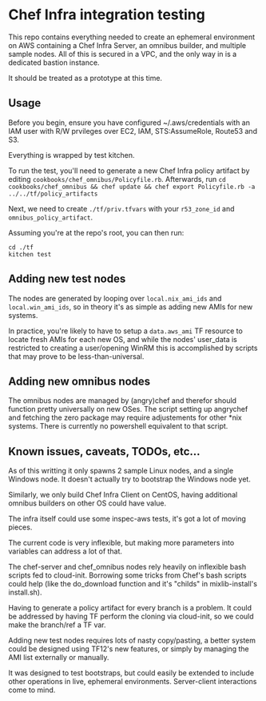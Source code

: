 # Chef Infra integration testing

This repo contains everything needed to create an ephemeral environment on AWS containing a Chef Infra Server, an omnibus builder, and multiple sample nodes. All of this is secured in a VPC, and the only way in is a dedicated bastion instance.

It should be treated as a prototype at this time.

## Usage

Before you begin, ensure you have configured ~/.aws/credentials with an IAM user with R/W prvileges over EC2, IAM, STS:AssumeRole, Route53 and S3.

Everything is wrapped by test kitchen.

To run the test, you'll need to generate a new Chef Infra policy artifact by editing `cookbooks/chef_omnibus/Policyfile.rb`. Afterwards, run `cd cookbooks/chef_omnibus && chef update && chef export Policyfile.rb -a ../../tf/policy_artifacts`

Next, we need to create `./tf/priv.tfvars` with your `r53_zone_id` and `omnibus_policy_artifact`.

Assuming you're at the repo's root, you can then run:

```shell
cd ./tf
kitchen test
```

## Adding new test nodes

The nodes are generated by looping over `local.nix_ami_ids` and `local.win_ami_ids`, so in theory it's as simple as adding new AMIs for new systems.

In practice, you're likely to have to setup a `data.aws_ami` TF resource to locate fresh AMIs for each new OS, and while the nodes' user\_data is restricted to creating a user/opening WinRM this is accomplished by scripts that may prove to be less-than-universal.

## Adding new omnibus nodes

The omnibus nodes are managed by (angry)chef and therefor should function pretty universally on new OSes. The script setting up angrychef and fetching the zero package may require adjustements for other *nix systems. There is currently no powershell equivalent to that script.

## Known issues, caveats, TODOs, etc...

As of this writting it only spawns 2 sample Linux nodes, and a single Windows node. It doesn't actually try to bootstrap the Windows node yet.

Similarly, we only build Chef Infra Client on CentOS, having additional omnibus builders on other OS could have value.

The infra itself could use some inspec-aws tests, it's got a lot of moving pieces.

The current code is very inflexible, but making more parameters into variables can address a lot of that.

The chef-server and chef_omnibus nodes rely heavily on inflexible bash scripts fed to cloud-init. Borrowing some tricks from Chef's bash scripts could help (like the do_download function and it's "childs" in mixlib-install's install.sh).

Having to generate a policy artifact for every branch is a problem. It could be addressed by having TF perform the cloning via cloud-init, so we could make the branch/ref a TF var.

Adding new test nodes requires lots of nasty copy/pasting, a better system could be designed using TF12's new features, or simply by managing the AMI list externally or manually.

It was designed to test bootstraps, but could easily be extended to include other operations in live, ephemeral environments. Server-client interactions come to mind.
